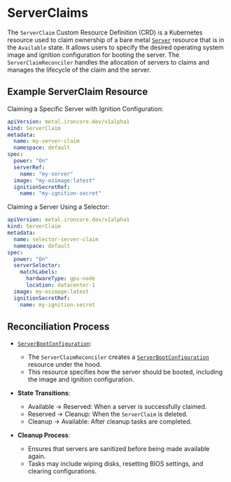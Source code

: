 # ServerClaims

The `ServerClaim` Custom Resource Definition (CRD) is a Kubernetes resource used to claim ownership of a bare metal 
[`Server`](servers.md) resource that is in the `Available` state. It allows users to specify the desired 
operating system image and ignition configuration for booting the server. The `ServerClaimReconciler` handles the 
allocation of servers to claims and manages the lifecycle of the claim and the server.

## Example ServerClaim Resource

Claiming a Specific Server with Ignition Configuration:

```yaml
apiVersion: metal.ironcore.dev/v1alpha1
kind: ServerClaim
metadata:
  name: my-server-claim
  namespace: default
spec:
  power: "On"
  serverRef:
    name: "my-server"
  image: "my-osimage:latest"
  ignitionSecretRef:
    name: "my-ignition-secret"
```

Claiming a Server Using a Selector:

```yaml
apiVersion: metal.ironcore.dev/v1alpha1
kind: ServerClaim
metadata:
  name: selector-server-claim
  namespace: default
spec:
  power: "On"
  serverSelector:
    matchLabels:
      hardwareType: gpu-node
      location: datacenter-1
  image: my-osimage:latest
  ignitionSecretRef:
    name: my-ignition-secret
```

## Reconciliation Process

- [`ServerBootConfiguration`](serverbootconfigurations.md):
    - The `ServerClaimReconciler` creates a [`ServerBootConfiguration`](serverbootconfigurations.md) resource under the hood.
    - This resource specifies how the server should be booted, including the image and ignition configuration.

- **State Transitions**:
    - Available → Reserved: When a server is successfully claimed.
    - Reserved → Cleanup: When the `ServerClaim` is deleted.
    - Cleanup → Available: After cleanup tasks are completed.

- **Cleanup Process**:
    - Ensures that servers are sanitized before being made available again.
    - Tasks may include wiping disks, resetting BIOS settings, and clearing configurations.
